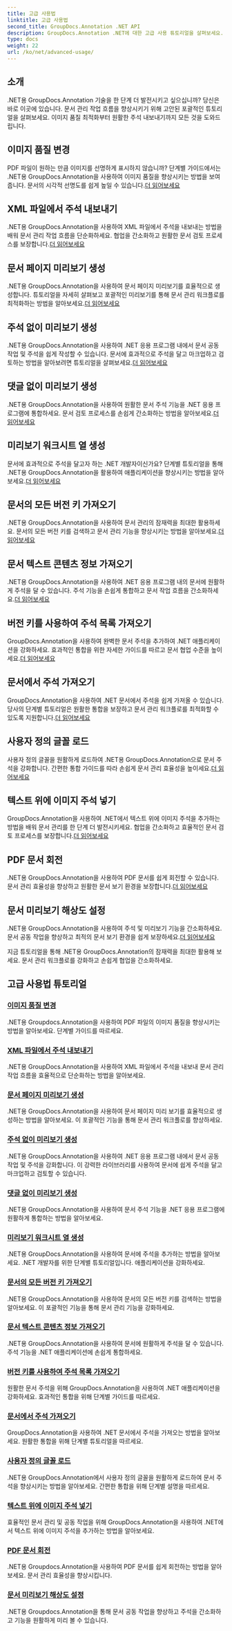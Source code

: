 ```yaml
---
title: 고급 사용법
linktitle: 고급 사용법
second_title: GroupDocs.Annotation .NET API
description: GroupDocs.Annotation .NET에 대한 고급 사용 튜토리얼을 살펴보세요. 이미지 품질, 주석 내보내기 등에 대한 단계별 가이드를 통해 문서 관리를 강화하세요.
type: docs
weight: 22
url: /ko/net/advanced-usage/
---
```

## 소개

.NET용 GroupDocs.Annotation 기술을 한 단계 더 발전시키고 싶으십니까? 당신은 바로 이곳에 있습니다. 문서 관리 작업 흐름을 향상시키기 위해 고안된 포괄적인 튜토리얼을 살펴보세요. 이미지 품질 최적화부터 원활한 주석 내보내기까지 모든 것을 도와드립니다.

## 이미지 품질 변경
 PDF 파일이 원하는 만큼 이미지를 선명하게 표시하지 않습니까? 단계별 가이드에서는 .NET용 GroupDocs.Annotation을 사용하여 이미지 품질을 향상시키는 방법을 보여줍니다. 문서의 시각적 선명도를 쉽게 높일 수 있습니다.[더 읽어보세요](./change-image-quality/)

## XML 파일에서 주석 내보내기
 .NET용 GroupDocs.Annotation을 사용하여 XML 파일에서 주석을 내보내는 방법을 배워 문서 관리 작업 흐름을 단순화하세요. 협업을 간소화하고 원활한 문서 검토 프로세스를 보장합니다.[더 읽어보세요](./export-annotations-xml-file/)

## 문서 페이지 미리보기 생성
.NET용 GroupDocs.Annotation을 사용하여 문서 페이지 미리보기를 효율적으로 생성합니다. 튜토리얼을 자세히 살펴보고 포괄적인 미리보기를 통해 문서 관리 워크플로를 최적화하는 방법을 알아보세요.[더 읽어보세요](./generate-document-pages-preview/)

## 주석 없이 미리보기 생성
 .NET용 GroupDocs.Annotation을 사용하여 .NET 응용 프로그램 내에서 문서 공동 작업 및 주석을 쉽게 작성할 수 있습니다. 문서에 효과적으로 주석을 달고 마크업하고 검토하는 방법을 알아보려면 튜토리얼을 살펴보세요.[더 읽어보세요](./generate-preview-without-annotations/)

## 댓글 없이 미리보기 생성
 .NET용 GroupDocs.Annotation을 사용하여 원활한 문서 주석 기능을 .NET 응용 프로그램에 통합하세요. 문서 검토 프로세스를 손쉽게 간소화하는 방법을 알아보세요.[더 읽어보세요](./generate-preview-without-comments/)

## 미리보기 워크시트 열 생성
 문서에 효과적으로 주석을 달고자 하는 .NET 개발자이신가요? 단계별 튜토리얼을 통해 .NET용 GroupDocs.Annotation을 활용하여 애플리케이션을 향상시키는 방법을 알아보세요.[더 읽어보세요](./generate-preview-worksheet-columns/)

## 문서의 모든 버전 키 가져오기
.NET용 GroupDocs.Annotation을 사용하여 문서 관리의 잠재력을 최대한 활용하세요. 문서의 모든 버전 키를 검색하고 문서 관리 기능을 향상시키는 방법을 알아보세요.[더 읽어보세요](./get-all-version-keys-document/)

## 문서 텍스트 콘텐츠 정보 가져오기
 .NET용 GroupDocs.Annotation을 사용하여 .NET 응용 프로그램 내의 문서에 원활하게 주석을 달 수 있습니다. 주석 기능을 손쉽게 통합하고 문서 작업 흐름을 간소화하세요.[더 읽어보세요](./get-document-text-content-information/)

## 버전 키를 사용하여 주석 목록 가져오기
 GroupDocs.Annotation을 사용하여 완벽한 문서 주석을 추가하여 .NET 애플리케이션을 강화하세요. 효과적인 통합을 위한 자세한 가이드를 따르고 문서 협업 수준을 높이세요.[더 읽어보세요](./get-list-annotations-version-key/)

## 문서에서 주석 가져오기
 GroupDocs.Annotation을 사용하여 .NET 문서에서 주석을 쉽게 가져올 수 있습니다. 당사의 단계별 튜토리얼은 원활한 통합을 보장하고 문서 관리 워크플로를 최적화할 수 있도록 지원합니다.[더 읽어보세요](./import-annotations-from-document/)

## 사용자 정의 글꼴 로드
사용자 정의 글꼴을 원활하게 로드하여 .NET용 GroupDocs.Annotation으로 문서 주석을 강화합니다. 간편한 통합 가이드를 따라 손쉽게 문서 관리 효율성을 높이세요.[더 읽어보세요](./loading-custom-fonts/)

## 텍스트 위에 이미지 주석 넣기
 GroupDocs.Annotation을 사용하여 .NET에서 텍스트 위에 이미지 주석을 추가하는 방법을 배워 문서 관리를 한 단계 더 발전시키세요. 협업을 간소화하고 효율적인 문서 검토 프로세스를 보장합니다.[더 읽어보세요](./put-image-annotation-over-text/)

## PDF 문서 회전
 .NET용 GroupDocs.Annotation을 사용하여 PDF 문서를 쉽게 회전할 수 있습니다. 문서 관리 효율성을 향상하고 원활한 문서 보기 환경을 보장합니다.[더 읽어보세요](./rotating-pdf-documents/)

## 문서 미리보기 해상도 설정
 .NET용 GroupDocs.Annotation을 사용하여 주석 및 미리보기 기능을 간소화하세요. 문서 공동 작업을 향상하고 최적의 문서 보기 환경을 쉽게 보장하세요.[더 읽어보세요](./set-document-preview-resolution/)

지금 튜토리얼을 통해 .NET용 GroupDocs.Annotation의 잠재력을 최대한 활용해 보세요. 문서 관리 워크플로를 강화하고 손쉽게 협업을 간소화하세요.
## 고급 사용법 튜토리얼
### [이미지 품질 변경](./change-image-quality/)
.NET용 Groupdocs.Annotation을 사용하여 PDF 파일의 이미지 품질을 향상시키는 방법을 알아보세요. 단계별 가이드를 따르세요.
### [XML 파일에서 주석 내보내기](./export-annotations-xml-file/)
.NET용 GroupDocs.Annotation을 사용하여 XML 파일에서 주석을 내보내 문서 관리 작업 흐름을 효율적으로 단순화하는 방법을 알아보세요.
### [문서 페이지 미리보기 생성](./generate-document-pages-preview/)
.NET용 GroupDocs.Annotation을 사용하여 문서 페이지 미리 보기를 효율적으로 생성하는 방법을 알아보세요. 이 포괄적인 기능을 통해 문서 관리 워크플로를 향상하세요.
### [주석 없이 미리보기 생성](./generate-preview-without-annotations/)
.NET용 GroupDocs.Annotation을 사용하여 .NET 응용 프로그램 내에서 문서 공동 작업 및 주석을 강화합니다. 이 강력한 라이브러리를 사용하여 문서에 쉽게 주석을 달고 마크업하고 검토할 수 있습니다.
### [댓글 없이 미리보기 생성](./generate-preview-without-comments/)
.NET용 GroupDocs.Annotation을 사용하여 문서 주석 기능을 .NET 응용 프로그램에 원활하게 통합하는 방법을 알아보세요.
### [미리보기 워크시트 열 생성](./generate-preview-worksheet-columns/)
.NET용 GroupDocs.Annotation을 사용하여 문서에 주석을 추가하는 방법을 알아보세요. .NET 개발자를 위한 단계별 튜토리얼입니다. 애플리케이션을 강화하세요.
### [문서의 모든 버전 키 가져오기](./get-all-version-keys-document/)
.NET용 GroupDocs.Annotation을 사용하여 문서의 모든 버전 키를 검색하는 방법을 알아보세요. 이 포괄적인 기능을 통해 문서 관리 기능을 강화하세요.
### [문서 텍스트 콘텐츠 정보 가져오기](./get-document-text-content-information/)
.NET용 GroupDocs.Annotation을 사용하여 문서에 원활하게 주석을 달 수 있습니다. 주석 기능을 .NET 애플리케이션에 손쉽게 통합하세요.
### [버전 키를 사용하여 주석 목록 가져오기](./get-list-annotations-version-key/)
원활한 문서 주석을 위해 GroupDocs.Annotation을 사용하여 .NET 애플리케이션을 강화하세요. 효과적인 통합을 위해 단계별 가이드를 따르세요.
### [문서에서 주석 가져오기](./import-annotations-from-document/)
GroupDocs.Annotation을 사용하여 .NET 문서에서 주석을 가져오는 방법을 알아보세요. 원활한 통합을 위해 단계별 튜토리얼을 따르세요.
### [사용자 정의 글꼴 로드](./loading-custom-fonts/)
.NET용 GroupDocs.Annotation에서 사용자 정의 글꼴을 원활하게 로드하여 문서 주석을 향상시키는 방법을 알아보세요. 간편한 통합을 위해 단계별 설명을 따르세요.
### [텍스트 위에 이미지 주석 넣기](./put-image-annotation-over-text/)
효율적인 문서 관리 및 공동 작업을 위해 GroupDocs.Annotation을 사용하여 .NET에서 텍스트 위에 이미지 주석을 추가하는 방법을 알아보세요.
### [PDF 문서 회전](./rotating-pdf-documents/)
.NET용 Groupdocs.Annotation을 사용하여 PDF 문서를 쉽게 회전하는 방법을 알아보세요. 문서 관리 효율성을 향상시킵니다.
### [문서 미리보기 해상도 설정](./set-document-preview-resolution/)
.NET용 Groupdocs.Annotation을 통해 문서 공동 작업을 향상하고 주석을 간소화하고 기능을 원활하게 미리 볼 수 있습니다.